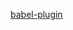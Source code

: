 [babel-plugin](https://cdn.jsdelivr.net/gh/yuzhanglong/serendipity@docs/packages/serendipity-plugin-babel/README.md ':include')
